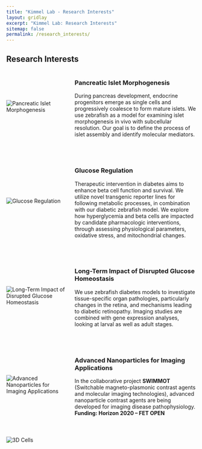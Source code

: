 ```yaml
---
title: "Kimmel Lab - Research Interests"
layout: gridlay
excerpt: "Kimmel Lab: Research Interests"
sitemap: false
permalink: /research_interests/
---
```


<h2>Research Interests</h2>

<!-- Section for Pancreatic Islet Morphogenesis -->
<div class="research-section">
  <div class="research-image">
    <img class="center-block" src="{{ site.url }}{{ site.baseurl }}/images/DirArrows.png" alt="Pancreatic Islet Morphogenesis" />
  </div>
  <div class="research-text">
    <h3>Pancreatic Islet Morphogenesis</h3>
    <p>
      During pancreas development, endocrine progenitors emerge as single cells and progressively coalesce to form mature islets. We use zebrafish as a model for examining islet morphogenesis in vivo with subcellular resolution. Our goal is to define the process of islet assembly and identify molecular mediators.
    </p>
  </div>
</div>

<!-- Section for Glucose Regulation -->
<div class="research-section">
  <div class="research-image">
    <img class="center-block" src="{{ site.url }}{{ site.baseurl }}/images/RK_Research.png" alt="Glucose Regulation" />
  </div>
  <div class="research-text">
    <h3>Glucose Regulation</h3>
    <p>
      Therapeutic intervention in diabetes aims to enhance beta cell function and survival. We utilize novel transgenic reporter lines for following metabolic processes, in combination with our diabetic zebrafish model. We explore how hyperglycemia and beta cells are impacted by candidate pharmacologic interventions, through assessing physiological parameters, oxidative stress, and mitochondrial changes.
    </p>
  </div>
</div>

<!-- Section for Long-Term Impact of Disrupted Glucose Homeostasis -->
<div class="research-section">
  <div class="research-image">
    <img class="center-block" src="{{ site.url }}{{ site.baseurl }}/images/RK_Research2.png" alt="Long-Term Impact of Disrupted Glucose Homeostasis" />
  </div>
  <div class="research-text">
    <h3>Long-Term Impact of Disrupted Glucose Homeostasis</h3>
    <p>
      We use zebrafish diabetes models to investigate tissue-specific organ pathologies, particularly changes in the retina, and mechanisms leading to diabetic retinopathy. Imaging studies are combined with gene expression analyses, looking at larval as well as adult stages.
    </p>
  </div>
</div>

<!-- Section for Advanced Nanoparticles for Imaging Applications -->
<div class="research-section">
  <div class="research-image">
    <img class="center-block" src="{{ site.url }}{{ site.baseurl }}/images/longname.png" alt="Advanced Nanoparticles for Imaging Applications" />
  </div>
  <div class="research-text">
    <h3>Advanced Nanoparticles for Imaging Applications</h3>
    <p>
      In the collaborative project <strong>SWIMMOT</strong> (Switchable magneto-plasmonic contrast agents and molecular imaging technologies), advanced nanoparticle contrast agents are being developed for imaging disease pathophysiology. <strong>Funding: Horizon 2020 – FET OPEN</strong>
    </p>
  </div>
</div>

<!-- Section for 3D Cells -->
<div class="research-section">
  <div class="research-image">
    <img class="center-block" src="{{ site.url }}{{ site.baseurl }}/images/3D_Cells.png" alt="3D Cells" />
  </div>
</div>

<!-- CSS Styles -->
<style>
  .research-section {
    display: flex;
    align-items: center;
    margin-bottom: 40px;
  }
  .research-image {
    flex: 1;
    padding-right: 20px;
  }
  .research-text {
    flex: 2;
  }
  img {
    max-width: 100%;
    height: auto;
  }
</style>
